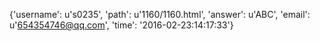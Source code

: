 {'username': u's0235', 'path': u'1160/1160.html', 'answer': u'ABC', 'email': u'654354746@qq.com', 'time': '2016-02-23:14:17:33'}